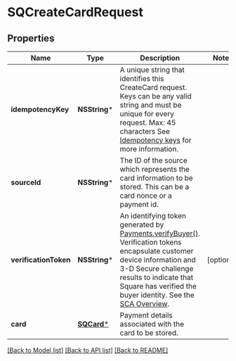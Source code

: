 # SQCreateCardRequest

## Properties
Name | Type | Description | Notes
------------ | ------------- | ------------- | -------------
**idempotencyKey** | **NSString*** | A unique string that identifies this CreateCard request. Keys can be any valid string and must be unique for every request.  Max: 45 characters  See [Idempotency keys](https://developer.squareup.com/docs/build-basics/common-api-patterns/idempotency) for more information. | 
**sourceId** | **NSString*** | The ID of the source which represents the card information to be stored. This can be a card nonce or a payment id. | 
**verificationToken** | **NSString*** | An identifying token generated by [Payments.verifyBuyer()](https://developer.squareup.com/reference/sdks/web/payments/objects/Payments#Payments.verifyBuyer). Verification tokens encapsulate customer device information and 3-D Secure challenge results to indicate that Square has verified the buyer identity.  See the [SCA Overview](https://developer.squareup.com/docs/sca-overview). | [optional] 
**card** | [**SQCard***](SQCard.md) | Payment details associated with the card to be stored. | 

[[Back to Model list]](../README.md#documentation-for-models) [[Back to API list]](../README.md#documentation-for-api-endpoints) [[Back to README]](../README.md)


